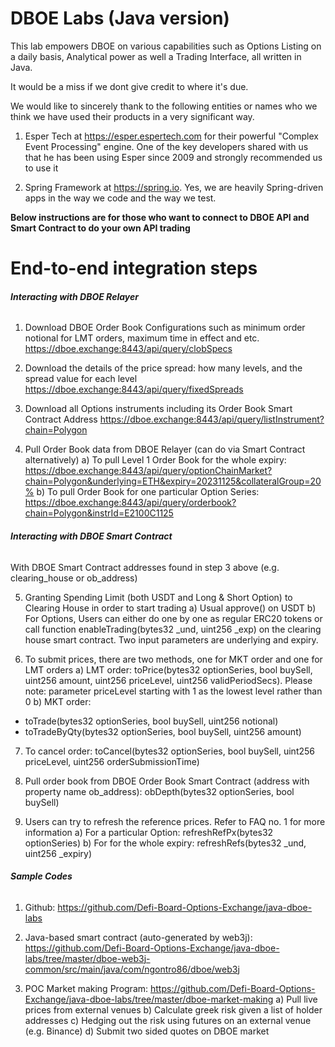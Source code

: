 # **DBOE Labs (Java version)**

This lab empowers DBOE on various capabilities such as Options Listing on a daily basis, Analytical power as well a Trading Interface, all written in Java.

It would be a miss if we dont give credit to where it's due.

We would like to sincerely thank to the following entities or names who we think we have used their products in a very significant way.

1) Esper Tech at https://esper.espertech.com for their powerful "Complex Event Processing" engine.
One of the key developers shared with us that he has been using Esper since 2009 and strongly recommended us to use it

2) Spring Framework at https://spring.io. Yes, we are heavily Spring-driven apps in the way we code and the way we test.

**Below instructions are for those who want to connect to DBOE API and Smart Contract to do your own API trading**
# **End-to-end integration steps**

###### **Interacting with DBOE Relayer**

1. Download DBOE Order Book Configurations such as minimum order notional for LMT orders, maximum time in effect and etc.
https://dboe.exchange:8443/api/query/clobSpecs

2. Download the details of the price spread: how many levels, and the spread value for each level
https://dboe.exchange:8443/api/query/fixedSpreads

3. Download all Options instruments including its Order Book Smart Contract Address
https://dboe.exchange:8443/api/query/listInstrument?chain=Polygon 

4. Pull Order Book data from DBOE Relayer (can do via Smart Contract alternatively)
a) To pull Level 1 Order Book for the whole expiry: https://dboe.exchange:8443/api/query/optionChainMarket?chain=Polygon&underlying=ETH&expiry=20231125&collateralGroup=20%
b) To pull Order Book for one particular Option Series: https://dboe.exchange:8443/api/query/orderbook?chain=Polygon&instrId=E2100C1125

###### **Interacting with DBOE Smart Contract**

With DBOE Smart Contract addresses found in step 3 above (e.g. clearing_house or ob_address)

5. Granting Spending Limit (both USDT and Long & Short Option) to Clearing House in order to start trading
a) Usual approve() on USDT
b) For Options, Users can either do one by one as regular ERC20 tokens or call function enableTrading(bytes32 _und, uint256 _exp) on the clearing house smart contract. Two input parameters are underlying and expiry.


6. To submit prices, there are two methods, one for MKT order and one for LMT orders
a) LMT order: toPrice(bytes32 optionSeries, bool buySell, uint256 amount, uint256 priceLevel, uint256 validPeriodSecs). Please note: parameter priceLevel starting with 1 as the lowest level rather than 0
b) MKT order: 
- toTrade(bytes32 optionSeries, bool buySell, uint256 notional)
- toTradeByQty(bytes32 optionSeries, bool buySell, uint256 amount)

7. To cancel order: toCancel(bytes32 optionSeries, bool buySell, uint256 priceLevel, uint256 orderSubmissionTime)

8. Pull order book from DBOE Order Book Smart Contract (address with property name ob_address): obDepth(bytes32 optionSeries, bool buySell)

9. Users can try to refresh the reference prices. Refer to FAQ no. 1 for more information
a) For a particular Option: refreshRefPx(bytes32 optionSeries)
b) For for the whole expiry: refreshRefs(bytes32 _und, uint256 _expiry)

###### **Sample Codes**

1. Github: https://github.com/Defi-Board-Options-Exchange/java-dboe-labs 

2. Java-based smart contract (auto-generated by web3j): https://github.com/Defi-Board-Options-Exchange/java-dboe-labs/tree/master/dboe-web3j-common/src/main/java/com/ngontro86/dboe/web3j 

3. POC Market making Program: https://github.com/Defi-Board-Options-Exchange/java-dboe-labs/tree/master/dboe-market-making 
a) Pull live prices from external venues
b) Calculate greek risk given a list of holder addresses
c) Hedging out the risk using futures on an external venue (e.g. Binance)
d) Submit two sided quotes on DBOE market
 